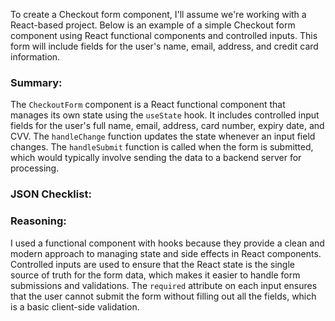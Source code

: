 To create a Checkout form component, I'll assume we're working with a React-based project. Below is an example of a simple Checkout form component using React functional components and controlled inputs. This form will include fields for the user's name, email, address, and credit card information.


### Summary:

The `CheckoutForm` component is a React functional component that manages its own state using the `useState` hook. It includes controlled input fields for the user's full name, email, address, card number, expiry date, and CVV. The `handleChange` function updates the state whenever an input field changes. The `handleSubmit` function is called when the form is submitted, which would typically involve sending the data to a backend server for processing.

### JSON Checklist:


### Reasoning:

I used a functional component with hooks because they provide a clean and modern approach to managing state and side effects in React components. Controlled inputs are used to ensure that the React state is the single source of truth for the form data, which makes it easier to handle form submissions and validations. The `required` attribute on each input ensures that the user cannot submit the form without filling out all the fields, which is a basic client-side validation.